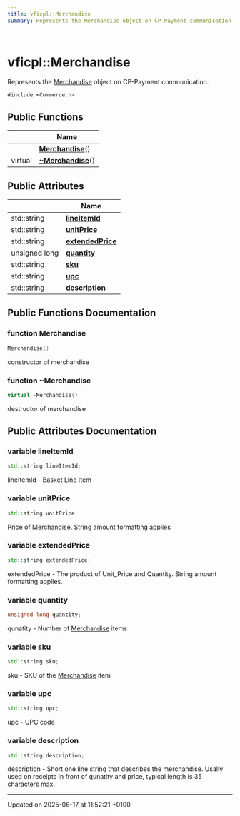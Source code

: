 ```yaml
---
title: vficpl::Merchandise
summary: Represents the Merchandise object on CP-Payment communication. 

---
```


# vficpl::Merchandise



Represents the [Merchandise]() object on CP-Payment communication. 


`#include <Commerce.h>`

## Public Functions

|                | Name           |
| -------------- | -------------- |
| | **[Merchandise](classvficpl_1_1_merchandise.md#function-merchandise)**() |
| virtual | **[~Merchandise](classvficpl_1_1_merchandise.md#function-~merchandise)**() |

## Public Attributes

|                | Name           |
| -------------- | -------------- |
| std::string | **[lineItemId](classvficpl_1_1_merchandise.md#variable-lineitemid)**  |
| std::string | **[unitPrice](classvficpl_1_1_merchandise.md#variable-unitprice)**  |
| std::string | **[extendedPrice](classvficpl_1_1_merchandise.md#variable-extendedprice)**  |
| unsigned long | **[quantity](classvficpl_1_1_merchandise.md#variable-quantity)**  |
| std::string | **[sku](classvficpl_1_1_merchandise.md#variable-sku)**  |
| std::string | **[upc](classvficpl_1_1_merchandise.md#variable-upc)**  |
| std::string | **[description](classvficpl_1_1_merchandise.md#variable-description)**  |

## Public Functions Documentation

### function Merchandise

```cpp
Merchandise()
```


constructor of merchandise 


### function ~Merchandise

```cpp
virtual ~Merchandise()
```


destructor of merchandise 


## Public Attributes Documentation

### variable lineItemId

```cpp
std::string lineItemId;
```


lineItemId - Basket Line Item 


### variable unitPrice

```cpp
std::string unitPrice;
```


Price of [Merchandise](classvficpl_1_1_merchandise.md). String amount formatting applies 


### variable extendedPrice

```cpp
std::string extendedPrice;
```


extendedPrice - The product of Unit_Price and Quantity. String amount formatting applies. 


### variable quantity

```cpp
unsigned long quantity;
```


qunatity - Number of [Merchandise](classvficpl_1_1_merchandise.md) items 


### variable sku

```cpp
std::string sku;
```


sku - SKU of the [Merchandise](classvficpl_1_1_merchandise.md) item 


### variable upc

```cpp
std::string upc;
```


upc - UPC code 


### variable description

```cpp
std::string description;
```


description - Short one line string that describes the merchandise. Usally used on receipts in front of qunatity and price, typical length is 35 characters max. 


-------------------------------

Updated on 2025-06-17 at 11:52:21 +0100